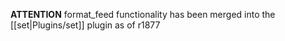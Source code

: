 **ATTENTION**
format_feed functionality has been merged into the [[set|Plugins/set]] plugin as of r1877
